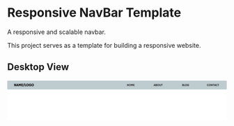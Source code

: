 # Responsive NavBar Template
A responsive and scalable navbar.

This project serves as a template for building a responsive website.

## Desktop View

![Alt text](/screenshots/desktop.png?raw=true "Optional Title")
